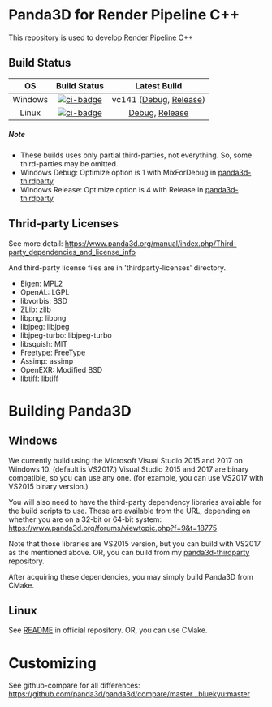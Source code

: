 # Panda3D for Render Pipeline C++

This repository is used to develop [Render Pipeline C++](https://github.com/bluekyu/render_pipeline_cpp)



## Build Status

| OS       | Build Status           | Latest Build                                           |
| :------: | :--------------------: | :----------------------------------------------------: |
| Windows  | [![ci-badge]][ci-link] | vc141 ([Debug][vc141-debug], [Release][vc141-release]) |
| Linux    | [![ci-badge]][ci-link] | [Debug][nix-debug], [Release][nix-release]             |

[ci-badge]: https://ci.appveyor.com/api/projects/status/dti693iydj981tu5/branch/master?svg=true "AppVeyor build status"
[ci-link]: https://ci.appveyor.com/project/bluekyu/panda3d/branch/master "AppVeyor build link"
[vc141-debug]: https://ci.appveyor.com/api/projects/bluekyu/panda3d/artifacts/panda3d.7z?branch=master&job=Image%3A+Visual+Studio+2017%3B+Configuration%3A+Debug "Download latest Windows build (Debug)"
[vc141-release]: https://ci.appveyor.com/api/projects/bluekyu/panda3d/artifacts/panda3d.7z?branch=master&job=Image%3A+Visual+Studio+2017%3B+Configuration%3A+Release "Download latest Windows build (Release)"
[nix-debug]: https://ci.appveyor.com/api/projects/bluekyu/panda3d/artifacts/panda3d.tar.xz?branch=master&job=Image%3A+Ubuntu%3B+Configuration%3A+Debug "Download latest Linux build (Debug)"
[nix-release]: https://ci.appveyor.com/api/projects/bluekyu/panda3d/artifacts/panda3d.tar.xz?branch=master&job=Image%3A+Ubuntu%3B+Configuration%3A+Release "Download latest Linux build (Release)"

##### Note
- These builds uses only partial third-parties, not everything. So, some third-parties may be omitted.
- Windows Debug: Optimize option is 1 with MixForDebug in [panda3d-thirdparty](https://github.com/bluekyu/panda3d-thirdparty)
- Windows Release: Optimize option is 4 with Release in [panda3d-thirdparty](https://github.com/bluekyu/panda3d-thirdparty)



## Thrid-party Licenses
See more detail: https://www.panda3d.org/manual/index.php/Third-party_dependencies_and_license_info

And third-party license files are in 'thirdparty-licenses' directory.

- Eigen: MPL2
- OpenAL: LGPL
- libvorbis: BSD
- ZLib: zlib
- libpng: libpng
- libjpeg: libjpeg
- libjpeg-turbo: libjpeg-turbo
- libsquish: MIT
- Freetype: FreeType
- Assimp: assimp
- OpenEXR: Modified BSD
- libtiff: libtiff



# Building Panda3D
## Windows

We currently build using the Microsoft Visual Studio 2015 and 2017 on Windows 10. (default is VS2017.)
Visual Studio 2015 and 2017 are binary compatible, so you can use any one.
(for example, you can use VS2017 with VS2015 binary version.)

You will also need to have the third-party dependency libraries available for
the build scripts to use. These are available from the URL,
depending on whether you are on a 32-bit or 64-bit system:
https://www.panda3d.org/forums/viewtopic.php?f=9&t=18775

Note that those libraries are VS2015 version, but you can build with VS2017 as the mentioned above.
OR, you can build from my [panda3d-thirdparty](https://github.com/bluekyu/panda3d-thirdparty) repository.

After acquiring these dependencies, you may simply build Panda3D from CMake.

## Linux

See [README](https://github.com/panda3d/panda3d) in official repository. OR, you can use CMake.



# Customizing

See github-compare for all differences:
https://github.com/panda3d/panda3d/compare/master...bluekyu:master
